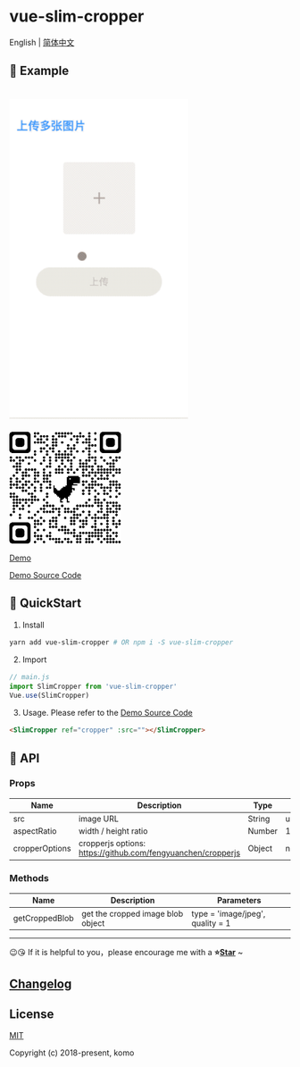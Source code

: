 # vue-slim-cropper

English | [简体中文](./README.zh-CN.md)

## 🌰 Example

<img src="./demo/assets/demo.gif" width="320" style="margin-top: 20px;">

<img src="./demo/assets/qrcode.png" width="200" style="margin-top: 20px;">

[Demo](https://komomoo.github.io/vue-slim-cropper/demo/dist/)

[Demo Source Code](https://github.com/komomoo/vue-slim-cropper/blob/master/demo/App.vue)

## 🚀 QuickStart

1.  Install

```bash
yarn add vue-slim-cropper # OR npm i -S vue-slim-cropper
```

2.  Import

```js
// main.js
import SlimCropper from 'vue-slim-cropper'
Vue.use(SlimCropper)
```

3.  Usage. Please refer to the [Demo Source Code](https://github.com/komomoo/vue-slim-cropper/blob/master/demo/App.vue)

```html
<SlimCropper ref="cropper" :src=""></SlimCropper>
```

## 🔌 API

### Props

| Name           | Description                                                  | Type   | Default   |
| -------------- | ------------------------------------------------------------ | ------ | --------- |
| src            | image URL                                                    | String | undefined |
| aspectRatio    | width / height ratio                                         | Number | 1         |
| cropperOptions | cropperjs options: https://github.com/fengyuanchen/cropperjs | Object | null      |

### Methods

| Name           | Description                       | Parameters                       |
| -------------- | --------------------------------- | -------------------------------- |
| getCroppedBlob | get the cropped image blob object | type = 'image/jpeg', quality = 1 |

---

😉😘 If it is helpful to you，please encourage me with a <b>⭐️<a href="#">Star</a></b> ~

## [Changelog](./CHANGELOG.md)

## License

[MIT](http://opensource.org/licenses/MIT)

Copyright (c) 2018-present, komo

